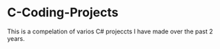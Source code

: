 # C-Coding-Projects

This is a compelation of varios C# projeccts I have made over the past 2 years. 
